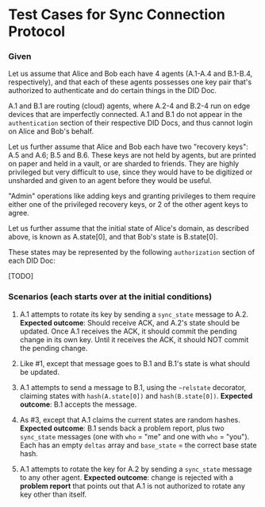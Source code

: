 # Test Cases for Sync Connection Protocol

### Given

Let us assume that Alice and Bob each have 4 agents (A.1-A.4 and B.1-B.4, respectively),
and that each of these agents possesses one key pair that's authorized to authenticate
and do certain things in the DID Doc.

A.1 and B.1 are routing (cloud) agents, where A.2-4 and B.2-4 run on edge devices
that are imperfectly connected. A.1 and B.1 do not appear in the `authentication`
section of their respective DID Docs, and thus cannot login on Alice and Bob's behalf.

Let us further assume that Alice and Bob each have 
two "recovery keys": A.5 and A.6; B.5 and B.6. These keys are not held by agents, but
are printed on paper and held in a vault, or are sharded to friends. They are
highly privileged but very difficult to use, since they would have to be digitized or
unsharded and given to an agent before they would be useful.

"Admin" operations like adding keys and granting privileges to them require either
one of the privileged recovery keys, or 2 of the other agent keys to agree.

Let us further assume that the initial state of Alice's domain, as described above,
is known as A.state[0], and that Bob's state is B.state[0].

These states may be represented by the following `authorization` section of each
DID Doc:

[TODO]

### Scenarios (each starts over at the initial conditions)

1. A.1 attempts to rotate its key by sending a `sync_state` message to A.2.
__Expected outcome__: Should receive ACK, and A.2's state should be updated.
Once A.1 receives the ACK, it should commit the pending change in its own
 key. Until it receives the ACK, it should NOT commit the pending change.

2. Like #1, except that message goes to B.1 and B.1's state is what should be
updated.

3. A.1 attempts to send a message to B.1, using the `~relstate` decorator, claiming
states with `hash(A.state[0])` and `hash(B.state[0])`. __Expected outcome__:
B.1 accepts the message.

4. As #3, except that A.1 claims the current states are random hashes. __Expected
outcome__: B.1 sends back a problem report, plus two `sync_state` messages (one
with `who` = "me" and one with `who` = "you"). Each has an
empty `deltas` array and `base_state` = the correct base state hash.

5. A.1 attempts to rotate the key for A.2 by sending a `sync_state` message to
any other agent. __Expected outcome__: change is rejected with a __problem report__
that points out that A.1 is not authorized to rotate any key other than itself.

 